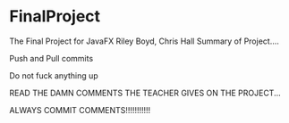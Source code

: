 # FinalProject
The Final Project for JavaFX
Riley Boyd, Chris Hall
Summary of Project....

Push and Pull commits 

Do not fuck anything up

READ THE DAMN COMMENTS THE TEACHER GIVES ON THE PROJECT...

ALWAYS COMMIT COMMENTS!!!!!!!!!!!

